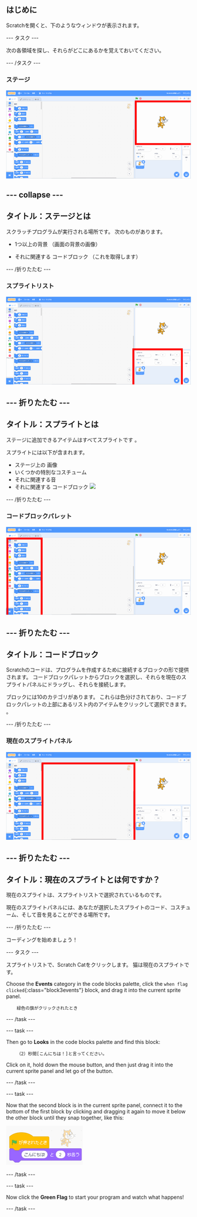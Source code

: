 ## はじめに

Scratchを開くと、下のようなウィンドウが表示されます。

\--- タスク \---

次の各領域を探し、それらがどこにあるかを覚えておいてください。

\--- /タスク \---

### ステージ

![Scratch window with the stage highlighted](images/hlStage.png)

## \--- collapse \---

## タイトル：ステージとは

スクラッチプログラムが実行される場所です。 次のものがあります。

* 1つ以上の背景 （画面の背景の画像）

* それに関連する コードブロック （これを取得します）

\--- /折りたたむ \---

### スプライトリスト

![Scratch window with the sprite list highlighted](images/hlSpriteList.png)

## \--- 折りたたむ \---

## タイトル：スプライトとは

ステージに追加できるアイテムはすべてスプライトです 。

スプライトには以下が含まれます。

* ステージ上の 画像
* いくつかの特別なコスチューム
* それに関連する音
* それに関連する コードブロック ![](images/setup2.png)

\--- /折りたたむ \---

### コードブロックパレット

![Scratch window with the blocks pallet highlighted](images/hlBlocksPalette.png)

## \--- 折りたたむ \---

## タイトル：コードブロック

Scratchのコードは、プログラムを作成するために接続するブロックの形で提供されます。 コードブロックパレットからブロックを選択し、それらを現在のスプライトパネルにドラッグし、それらを接続します。

ブロックには10のカテゴリがあります。 これらは色分けされており、コードブロックパレットの上部にあるリスト内のアイテムをクリックして選択できます。 。

\--- /折りたたむ \---

### 現在のスプライトパネル

![Scratch window with the current sprite panel highlighted](images/hlCurrentSpritePanel.png)

## \--- 折りたたむ \---

## タイトル：現在のスプライトとは何ですか？

現在のスプライトは、スプライトリストで選択されているものです。

現在のスプライトパネルには、あなたが選択したスプライトのコード、コスチューム、そして音を見ることができる場所です。

\--- /折りたたむ \---

コーディングを始めましょう！

\--- タスク \---

スプライトリストで、Scratch Catをクリックします。 猫は現在のスプライトです。

Choose the **Events** category in the code blocks palette, click the `when flag clicked`{:class="block3events"} block, and drag it into the current sprite panel.

```blocks3
    緑色の旗がクリックされたとき
```

\--- /task \---

\--- task \---

Then go to **Looks** in the code blocks palette and find this block:

```blocks3
    （2）秒間[こんにちは！]と言ってください。
```

Click on it, hold down the mouse button, and then just drag it into the current sprite panel and let go of the button.

\--- /task \---

\--- task \---

Now that the second block is in the current sprite panel, connect it to the bottom of the first block by clicking and dragging it again to move it below the other block until they snap together, like this:

![](images/setup3.png)

\--- /task \---

\--- task \---

Now click the **Green Flag** to start your program and watch what happens!

\--- /task \---